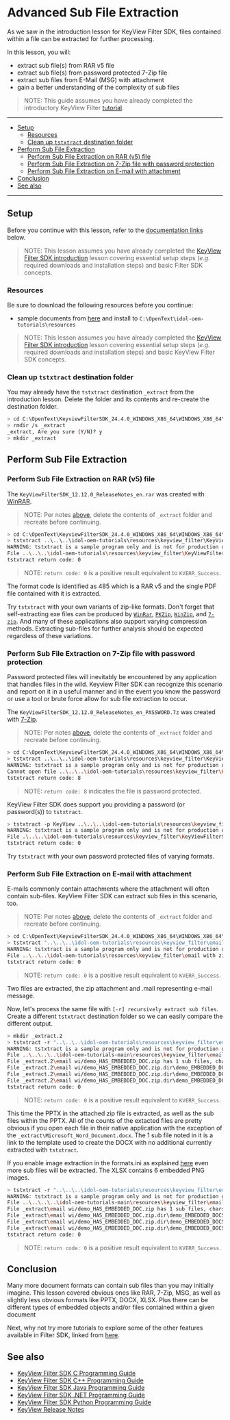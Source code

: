 # Advanced Sub File Extraction

As we saw in the introduction lesson for KeyView Filter SDK, files contained within a file can be extracted for further processing.

In this lesson, you will:

- extract sub file(s) from RAR v5 file
- extract sub file(s) from password protected 7-Zip file
- extract sub files from E-Mail (MSG) with attachment
- gain a better understanding of the complexity of sub files

> NOTE: This guide assumes you have already completed the introductory KeyView Filter [tutorial](./introduction.md#introduction-to-keyview-filter-sdk).

---

- [Setup](#setup)
  - [Resources](#resources)
  - [Clean up `tstxtract` destination folder](#clean-up-tstxtract-destination-folder)
- [Perform Sub File Extraction](#perform-sub-file-extraction)
  - [Perform Sub File Extraction on RAR (v5) file](#perform-sub-file-extraction-on-rar-v5-file)
  - [Perform Sub File Extraction on 7-Zip file with password protection](#perform-sub-file-extraction-on-7-zip-file-with-password-protection)
  - [Perform Sub File Extraction on E-mail with attachment](#perform-sub-file-extraction-on-e-mail-with-attachment)
- [Conclusion](#conclusion)
- [See also](#see-also)
  
---

## Setup

Before you continue with this lesson, refer to the [documentation links](#see-also) below.

> NOTE: This lesson assumes you have already completed the [KeyView Filter SDK introduction](./introduction.md#introduction-to-keyview-filter-sdk) lesson covering essential setup steps (*e.g.* required downloads and installation steps) and basic Filter SDK concepts.

### Resources

Be sure to download the following resources before you continue:

- sample documents from [here](../../resources/keyview_filter/) and install to `C:\OpenText\idol-oem-tutorials\resources`

> NOTE: This lesson assumes you have already completed the [KeyView Filter SDK introduction](../keyview_filter/introduction.md) lesson covering essential setup steps (*e.g.* required downloads and installation steps) and basic KeyView Filter SDK concepts.

### Clean up `tstxtract` destination folder

You may already have the `tstxtract` destination `_extract` from the introduction lesson.  Delete the folder and its contents and re-create the destination folder.

```sh
> cd C:\OpenText\KeyviewFilterSDK_24.4.0_WINDOWS_X86_64\WINDOWS_X86_64\bin
> rmdir /s _extract
_extract, Are you sure (Y/N)? y
> mkdir _extract
```

## Perform Sub File Extraction

### Perform Sub File Extraction on RAR (v5) file

The `KeyViewFilterSDK_12.12.0_ReleaseNotes_en.rar` was created with [WinRAR](https://www.win-rar.com/start.html).

> NOTE: Per notes [above](#clean-up-tstxtract-destination-folder), delete the contents of `_extract` folder and recreate before continuing.

```sh
> cd C:\OpenText\KeyviewFilterSDK_24.4.0_WINDOWS_X86_64\WINDOWS_X86_64\bin
> tstxtract ..\..\..\idol-oem-tutorials\resources\keyview_filter\KeyViewFilterSDK_12.12.0_ReleaseNotes_en.rar _extract
WARNING: tstxtract is a sample program only and is not for production use
File ..\..\..\idol-oem-tutorials\resources\keyview_filter\KeyViewFilterSDK_12.12.0_ReleaseNotes_en.rar has 1 sub files, charset: 0, format: 485
tstxtract return code: 0
```

> NOTE: `return code: 0` is a positive result equivalent to `KVERR_Success`.

The format code is identified as 485 which is a RAR v5 and the single PDF file contained with it is extracted.

Try `tstxtract` with your own variants of zip-like formats.  Don't forget that self-extracting exe files can be produced by [`WinRar`](https://www.win-rar.com), [`PKZip`](https://www.pkware.com/products/pkzip), [`WinZip`](https://www.winzip.com), and [`7-zip`](https://www.7-zip.org/).  And many of these applications also support varying compression methods.  Extracting sub-files for further analysis should be expected regardless of these variations.

### Perform Sub File Extraction on 7-Zip file with password protection

Password protected files will inevitably be encountered by any application that handles files in the wild. Keyview Filter SDK can recognize this scenario and report on it in a useful manner and in the event you know the password or use a tool or brute force allow for sub file extraction to occur.

The `KeyViewFilterSDK_12.12.0_ReleaseNotes_en_PASSWORD.7z` was created with [7-Zip](https://www.7-zip.org/).

> NOTE: Per notes [above](#clean-up-tstxtract-destination-folder), delete the contents of `_extract` folder and recreate before continuing.

```sh
> cd C:\OpenText\KeyviewFilterSDK_24.4.0_WINDOWS_X86_64\WINDOWS_X86_64\bin
> tstxtract ..\..\..\idol-oem-tutorials\resources\keyview_filter\KeyViewFilterSDK_12.12.0_ReleaseNotes_en.pdf_PASSWORD.7z _extract
WARNING: tstxtract is a sample program only and is not for production use
Cannot open file ..\..\..\idol-oem-tutorials\resources\keyview_filter\KeyViewFilterSDK_12.12.0_ReleaseNotes_en.pdf_PASSWORD.7z, returned code is 8
tstxtract return code: 8
```

> NOTE: `return code: 8` indicates the file is password protected.

KeyView Filter SDK does support you providing a password (or password(s)) to `tstxtract`.

```sh
> tstxtract -p KeyView ..\..\..\idol-oem-tutorials\resources\keyview_filter\KeyViewFilterSDK_12.12.0_ReleaseNotes_en.pdf_PASSWORD.7z _extract
WARNING: tstxtract is a sample program only and is not for production use
File .\..\..\idol-oem-tutorials\resources\keyview_filter\KeyViewFilterSDK_12.12.0_ReleaseNotes_en.pdf_PASSWORD.7z has 1 sub files, charset: 0, format: 485
tstxtract return code: 0
```

Try `tstxtract` with your own password protected files of varying formats.

### Perform Sub File Extraction on E-mail with attachment

E-mails commonly contain attachments where the attachment will often contain sub-files.  KeyView Filter SDK can extract sub files in this scenario, too.

> NOTE: Per notes [above](#clean-up-tstxtract-destination-folder), delete the contents of `_extract` folder and recreate before continuing.

```sh
> cd C:\OpenText\KeyviewFilterSDK_24.4.0_WINDOWS_X86_64\WINDOWS_X86_64\bin
> tstxtract "..\..\..\idol-oem-tutorials\resources\keyview_filter\email with zip attachment.msg" _extract
WARNING: tstxtract is a sample program only and is not for production use
File ..\..\..\idol-oem-tutorials\resources\keyview_filter\email with zip attachment.msg has 2 sub files, charset: 51, format: 345
tstxtract return code: 0
```

> NOTE: `return code: 0` is a positive result equivalent to `KVERR_Success`.

Two files are extracted, the zip attachment and .mail representing e-mail message.

Now, let's process the same file with `[-r] recursively extract sub files`.  Create a different `tstxtract` destination folder so we can easily compare the different output.

```sh
> mkdir _extract.2
> tstxtract -r "..\..\..\idol-oem-tutorials\resources\keyview_filter\email with zip attachment.msg" _extract.2
WARNING: tstxtract is a sample program only and is not for production use
File ..\..\..\..\idol-oem-tutorials-main\resources\keyview_filter\email with zip attachment.msg has 2 sub files, charset: 51, format: 345
File _extract.2\email wi/demo_HAS_EMBEDDED_DOC.zip has 1 sub files, charset: 0, format: 157
File _extract.2\email wi/demo_HAS_EMBEDDED_DOC.zip.dir\demo_EMBEDDED_DOCS+HIDDEN_TEXT.pptx has 2 sub files, charset: 53, format: 362
File _extract.2\email wi/demo_HAS_EMBEDDED_DOC.zip.dir\demo_EMBEDDED_DOCS+HIDDEN_TEXT.pptx.dir\Microsoft_Word_Document.docx has 1 sub files, charset: 53, format: 360
File _extract.2\email wi/demo_HAS_EMBEDDED_DOC.zip.dir\demo_EMBEDDED_DOCS+HIDDEN_TEXT.pptx.dir\Microsoft_Excel_Worksheet.xlsx has 0 sub files, charset: 0, format: 361
tstxtract return code: 0
```

> NOTE: `return code: 0` is a positive result equivalent to `KVERR_Success`.

This time the PPTX in the attached zip file is extracted, as well as the sub files within the PPTX.  All of the counts of the extacted files are pretty obvious if you open each file in their native application with the exception of the `_extract\Microsoft_Word_Document.docx`.  The 1 sub file noted in it is a link to the template used to create the DOCX with no additional currently extracted with `tstxtract`.

If you enable image extraction in the formats.ini as explained [here](https://www.microfocus.com/documentation/idol/IDOL_24_4/KeyviewFilterSDK_24.4_Documentation/Guides/html/c-programming/Content/Shared/_KV_xtract_Extract_Images.htm) even more sub files will be extracted. The XLSX contains 6 embedded PNG images.

```sh
> tstxtract -r "..\..\..\idol-oem-tutorials\resources\keyview_filter\email with zip attachment.msg" _extract
WARNING: tstxtract is a sample program only and is not for production use
File ..\..\..\..\idol-oem-tutorials-main\resources\keyview_filter\email with zip attachment.msg has 2 sub files, charset: 51, format: 345
File _extract\email wi/demo_HAS_EMBEDDED_DOC.zip has 1 sub files, charset: 0, format: 157
File _extract\email wi/demo_HAS_EMBEDDED_DOC.zip.dir\demo_EMBEDDED_DOCS+HIDDEN_TEXT.pptx has 2 sub files, charset: 53, format: 362
File _extract\email wi/demo_HAS_EMBEDDED_DOC.zip.dir\demo_EMBEDDED_DOCS+HIDDEN_TEXT.pptx.dir\Microsoft_Word_Document.docx has 1 sub files, charset: 53, format: 360
File _extract\email wi/demo_HAS_EMBEDDED_DOC.zip.dir\demo_EMBEDDED_DOCS+HIDDEN_TEXT.pptx.dir\Microsoft_Excel_Worksheet.xlsx has 6 sub files, charset: 0, format: 361
tstxtract return code: 0
```

> NOTE: `return code: 0` is a positive result equivalent to `KVERR_Success`.

## Conclusion

Many more document formats can contain sub files than you may initially imagine.  This lesson covered obvious ones like RAR, 7-Zip, MSG, as well as slightly less obvious formats like PPTX, DOCX, XLSX.  Plus there can be different types of embedded objects and/or files contained within a given document

Next, why not try more tutorials to explore some of the other features available in Filter SDK, linked from [here](../keyview_filter/README.md#capability-showcase).

## See also

- [KeyView Filter SDK C Programming Guide](https://www.microfocus.com/documentation/idol/IDOL_24_4/KeyviewFilterSDK_24.4_Documentation/Guides/html/c-programming/index.html)
- [KeyView Filter SDK C++ Programming Guide](https://www.microfocus.com/documentation/idol/IDOL_24_4/KeyviewFilterSDK_24.4_Documentation/Guides/html/cpp-programming/index.html)
- [KeyView Filter SDK Java Programming Guide](https://www.microfocus.com/documentation/idol/IDOL_24_4/KeyviewFilterSDK_24.4_Documentation/Guides/html/java-programming/index.html)
- [KeyView Filter SDK .NET Programming Guide](https://www.microfocus.com/documentation/idol/IDOL_24_4/KeyviewFilterSDK_24.4_Documentation/Guides/html/dotnet-programming/index.html)
- [KeyView Filter SDK Python Programming Guide](https://www.microfocus.com/documentation/idol/IDOL_24_4/KeyviewFilterSDK_24.4_Documentation/Guides/html/python-programming/)
- [KeyView Release Notes](https://www.microfocus.com/documentation/idol/IDOL_24_4/IDOLReleaseNotes_24.4_Documentation/oem/Content/_KeyView.htm)
